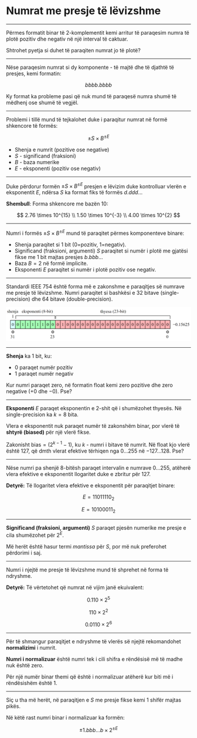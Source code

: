 # Numrat me presje të lëvizshme

---

Përmes formatit binar të 2-komplementit kemi arritur të paraqesim numra të plotë pozitiv dhe negativ në një interval të caktuar.

Shtrohet pyetja si duhet të paraqiten numrat jo të plotë?

---

Nëse paraqesim numrat si dy komponente - të majtë dhe të djathtë të presjes, kemi formatin:

$$
bbbb.bbbb
$$

Ky format ka probleme pasi që nuk mund të paraqesë numra shumë të mëdhenj ose shumë të vegjël.

---

Problemi i tillë mund të tejkalohet duke i paraqitur numrat në formë shkencore të formës:

$$
\pm S \times B^{\pm E}
$$

- Shenja e numrit (pozitive ose negative)
- $S$ - significand (fraksioni)
- $B$ - baza numerike
- $E$ - eksponenti (pozitiv ose negativ)

---

Duke përdorur formën $\pm S \times B^{\pm E}$ presjen e lëvizim duke kontrolluar vlerën e eksponentit $E$, ndërsa $S$ ka format fiks të formës $d.ddd\dots$

**Shembull**: Forma shkencore me bazën 10:

$$
2.76 \times 10^{15} \\
1.50 \times 10^{-3} \\
4.00 \times 10^{2}
$$

---

Numri i formës $\pm S \times B^{\pm E}$ mund të paraqitet përmes komponenteve binare:

- Shenja paraqitet si 1 bit (0=pozitiv, 1=negativ).
- Significand (fraksioni, argumenti) $S$ paraqitet si numër i plotë me gjatësi fikse me 1 bit majtas presjes $b.bbb\dots$
- Baza $B=2$ në formë implicite.
- Eksponenti $E$ paraqitet si numër i plotë pozitiv ose negativ.

---

Standardi IEEE 754 është forma më e zakonshme e paraqitjes së numrave me presje të lëvizshme. Numri paraqitet si bashkësi e 32 bitave (single-precision) dhe 64 bitave (double-precision).

![](/lendet/arkitektura-kompjutereve/IEEE_754.png) <!-- .element: style="max-height:400px;border:none;" -->

---

**Shenja** ka 1 bit, ku:

- 0 paraqet numër pozitiv
- 1 paraqet numër negativ

Kur numri paraqet zero, në formatin float kemi zero pozitive dhe zero negative ($+0$ dhe $-0$). Pse?

---

**Eksponenti** $E$ paraqet eksponentin e 2-shit që i shumëzohet thyesës. Në single-precision ka $k=8$ bita.

Vlera e eksponentit nuk paraqet numër të zakonshëm binar, por vlerë të **shtyrë (biased)** për një vlerë fikse.

Zakonisht $\text{bias}=(2^{k-1}-1)$, ku $k$ - numri i bitave të numrit. Në float kjo vlerë është 127, që dmth vlerat efektive tërhiqen nga $0\dots 255$ në $-127\dots 128$. Pse?

---

Nëse numri pa shenjë 8-bitësh paraqet intervalin e numrave $0\dots255$, atëherë vlera efektive e eksponentit llogaritet duke e zbritur për 127.

**Detyrë:** Të llogaritet vlera efektive e eksponentit për paraqitjet binare:

$$
E=11011110_2 \tag{1}
$$

$$
E=10100011_2 \tag{2}
$$

---

**Significand (fraksioni, argumenti)** $S$ paraqet pjesën numerike me presje e cila shumëzohet për $2^E$.

Më herët është hasur termi *mantissa* për $S$, por më nuk preferohet përdorimi i saj.

---

Numri i njejtë me presje të lëvizshme mund të shprehet në forma të ndryshme.

**Detyrë:** Të vërtetohet që numrat në vijim janë ekuivalent:

$$
0.110 \times 2^5 \tag{1}
$$

$$
110 \times 2^2 \tag{2}
$$

$$
0.0110 \times 2^6 \tag{3}
$$

---

Për të shmangur paraqitjet e ndryshme të vlerës së njejtë rekomandohet **normalizimi** i numrit.

**Numri i normalizuar** është numri tek i cili shifra e rëndësisë më të madhe nuk është zero.

Për një numër binar themi që është i normalizuar atëherë kur biti më i rëndësishëm është 1.

---

Siç u tha më herët, në paraqitjen e $S$ me presje fikse kemi 1 shifër majtas pikës.

Në këtë rast numri binar i normalizuar ka formën:

$$
\pm 1.bbb\dots b \times 2^{\pm E}
$$
